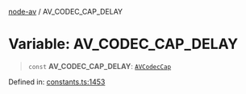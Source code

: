 [node-av](../globals.md) / AV\_CODEC\_CAP\_DELAY

# Variable: AV\_CODEC\_CAP\_DELAY

> `const` **AV\_CODEC\_CAP\_DELAY**: [`AVCodecCap`](../type-aliases/AVCodecCap.md)

Defined in: [constants.ts:1453](https://github.com/seydx/av/blob/f8631fc881b394300b1479f511d55cf1c370a87f/src/constants/constants.ts#L1453)
